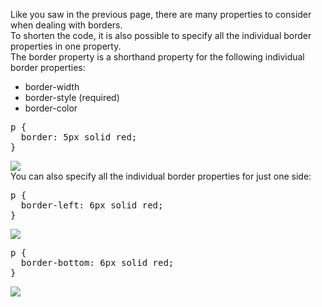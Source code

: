 Like you saw in the previous page, there are many properties to consider when dealing with borders.
<br>
To shorten the code, it is also possible to specify all the individual border properties in one property.
<br>
The border property is a shorthand property for the following individual border properties:
<ul>
  <li>border-width</li>
  <li>border-style (required)</li>
  <li>border-color</li>
</ul>
<pre>
p {
  border: 5px solid red;
}
</pre>
<img src="https://i.imgur.com/pyto2g1.png">
<br>
You can also specify all the individual border properties for just one side:
<pre>
p {
  border-left: 6px solid red;
}
</pre>
<img src="https://i.imgur.com/4FjA6fG.png">
<pre>
p {
  border-bottom: 6px solid red;
}
</pre>
<img src="https://i.imgur.com/h3e4hcL.png">
